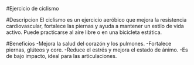 #Ejercicio de ciclismo

#Descripcion
El ciclismo es un ejercicio aeróbico que mejora la resistencia cardiovascular, fortalece las piernas y ayuda a mantener un estilo de vida activo. Puede practicarse al aire libre o en una bicicleta estática.

#Beneficios
-Mejora la salud del corazón y los pulmones.
-Fortalece piernas, glúteos y core.
-Reduce el estrés y mejora el estado de ánimo.
-Es de bajo impacto, ideal para las articulaciones.
